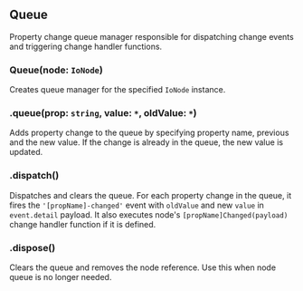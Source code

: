 ## Queue

Property change queue manager responsible for dispatching change events and triggering change handler functions.

### Queue(node: `IoNode`)

Creates queue manager for the specified `IoNode` instance.

### .queue(prop: `string`, value: `*`, oldValue: `*`)

Adds property change to the queue by specifying property name, previous and the new value.
If the change is already in the queue, the new value is updated.

### .dispatch()

Dispatches and clears the queue.
For each property change in the queue, it fires the `'[propName]-changed'` event with `oldValue` and new `value` in `event.detail` payload.
It also executes node's `[propName]Changed(payload)` change handler function if it is defined.

### .dispose()

Clears the queue and removes the node reference.
Use this when node queue is no longer needed.

